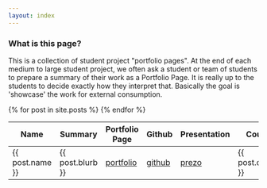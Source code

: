 ```yaml
---
layout: index
---
```

### What is this page?

This is a collection of student project "portfolio pages". At the end of each medium to large student project, we often ask a student or team of students to prepare a summary of their work as a Portfolio Page. It is really up to the students to decide exactly how they interpret that. Basically the goal is 'showcase' the work for external consumption.


<table id="projects" class="display">
    <thead>
        <tr>
            <th>Name</th>
            <th>Summary</th>
            <th>Portfolio Page</th>
            <th>Github</th>
            <th>Presentation</th>
            <th>Course</th>
            <th>Date</th>
        </tr>
    </thead>
    <tbody>
      {% for post in site.posts %}
        <tr>
            <td> {{ post.name }} </td>
            <td> {{ post.blurb }} </td>
            <td> <a href="{{ post.portfolio }}">portfolio</a> </td>
            <td> <a href="{{ post.github }}">github</a>  </td>
            <td> <a href="{{ post.presentation }}">prezo</a>  </td>
            <td> {{ post.course }} </td>
            <td> {{ post.semester}} </td>
        </tr>
      {% endfor %}
    </tbody>
</table>
